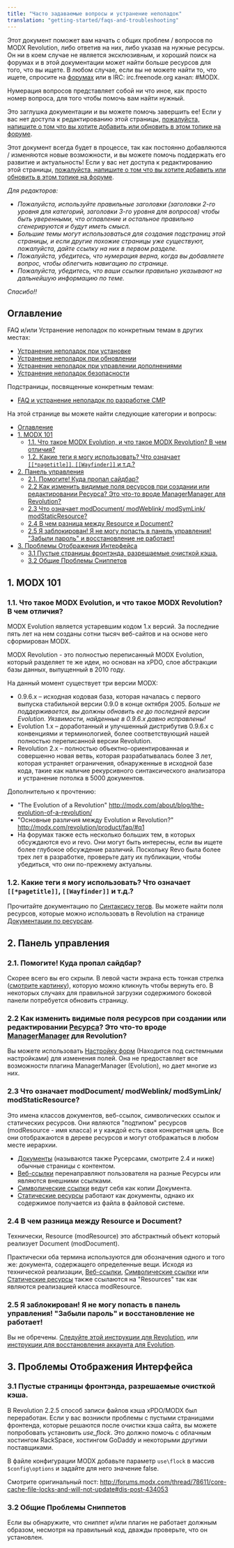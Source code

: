 ```yaml
---
title: "Часто задаваемые вопросы и устранение неполадок"
translation: "getting-started/faqs-and-troubleshooting"
---
```


Этот документ поможет вам начать с общих проблем / вопросов по MODX Revolution, либо ответив на них, либо указав на нужные ресурсы.  Он ни в коем случае не является эксклюзивным, и хороший поиск на форумах и в этой документации может найти больше ресурсов для того, что вы ищете. В любом случае, если вы не можете найти то, что ищете, спросите на [форумах](http://forums.modx.com) или в IRC: irc.freenode.org канал: #MODX.

Нумерация вопросов представляет собой ни что иное, как просто номер вопроса, для того чтобы помочь вам найти нужный.

Это заглушка документации и вы можете помочь завершить ее! Если у вас нет доступа к редактированию этой страницы, [пожалуйста, напишите о том что вы хотите добавить или обновить в этом топике на форуме](http://forums.modx.com/thread/72123/faqs-troubleshooting-on-the-rtfm).

Этот документ всегда будет в процессе, так как постоянно добавляются / изменяются новые возможности, и вы можете помочь поддержать его развитие и актуальность! Если у вас нет доступа к редактированию этой страницы, [пожалуйста, напишите о том что вы хотите добавить или обновить в этом топике на форуме](http://forums.modx.com/thread/72123/faqs-troubleshooting-on-the-rtfm).

_Для редакторов:_

- _Пожалуйста, используйте правильные заголовки (заголовки 2-го уровня для категорий, заголовки 3-го уровня для вопросов) чтобы быть уверенными, что оглавление и остальное правильно сгенерируются и будут иметь смысл._
- _Большие темы могут использоваться для создания подстраниц этой страницы, и если другие похожие страницы уже существуют, пожалуйста, дайте ссылку на них в первом разделе._
- _Пожалуйста, убедитесь, что нумерация верна, когда вы добавляете вопрос, чтобы облегчить навигацию по странице._
- _Пожалуйста, убедитесь, что ваши ссылки правильно указывают на дальнейшую информацию по теме._

_Спасибо!!_



## Оглавление

FAQ и/или Устранение неполадок по конкретным темам в других местах:

- [Устранение неполадок при установке](getting-started/installation/troubleshooting "Устранение неполадок при установке")
- [Устранение неполадок при обновлении](getting-started/maintenance/upgrading/troubleshooting "Устранение неполадок при обновлении")
- [Устранение неполадок при управлении дополнениями](building-sites/extras/troubleshooting "Устранение неполадок при управлении дополнениями")
- [Устранение неполадок безопасности](building-sites/client-proofing/security/troubleshooting-security "Устранение неполадок безопасности")

Подстраницы, посвященные конкретным темам:

- [FAQ и устранение неполадок по разработке CMP](extending-modx/custom-manager-pages/troubleshooting "FAQ и устранение неполадок по разработке CMP")

На этой странице вы можете найти следующие категории и вопросы:

- [Оглавление](#%D0%BE%D0%B3%D0%BB%D0%B0%D0%B2%D0%BB%D0%B5%D0%BD%D0%B8%D0%B5)
- [1. MODX 101](#1-modx-101)
  - [1.1. Что такое MODX Evolution, и что такое MODX Revolution? В чем отличия?](#11-%D1%87%D1%82%D0%BE-%D1%82%D0%B0%D0%BA%D0%BE%D0%B5-modx-evolution-%D0%B8-%D1%87%D1%82%D0%BE-%D1%82%D0%B0%D0%BA%D0%BE%D0%B5-modx-revolution-%D0%B2-%D1%87%D0%B5%D0%BC-%D0%BE%D1%82%D0%BB%D0%B8%D1%87%D0%B8%D1%8F)
  - [1.2. Какие теги я могу использовать? Что означает `[[*pagetitle]]`, `[[Wayfinder]]` и т.д.?](#12-%D0%BA%D0%B0%D0%BA%D0%B8%D0%B5-%D1%82%D0%B5%D0%B3%D0%B8-%D1%8F-%D0%BC%D0%BE%D0%B3%D1%83-%D0%B8%D1%81%D0%BF%D0%BE%D0%BB%D1%8C%D0%B7%D0%BE%D0%B2%D0%B0%D1%82%D1%8C-%D1%87%D1%82%D0%BE-%D0%BE%D0%B7%D0%BD%D0%B0%D1%87%D0%B0%D0%B5%D1%82-pagetitle-wayfinder-%D0%B8-%D1%82%D0%B4)
- [2. Панель управления](#2-%D0%BF%D0%B0%D0%BD%D0%B5%D0%BB%D1%8C-%D1%83%D0%BF%D1%80%D0%B0%D0%B2%D0%BB%D0%B5%D0%BD%D0%B8%D1%8F)
  - [2.1. Помогите! Куда пропал сайдбар?](#21-%D0%BF%D0%BE%D0%BC%D0%BE%D0%B3%D0%B8%D1%82%D0%B5-%D0%BA%D1%83%D0%B4%D0%B0-%D0%BF%D1%80%D0%BE%D0%BF%D0%B0%D0%BB-%D1%81%D0%B0%D0%B9%D0%B4%D0%B1%D0%B0%D1%80)
  - [2.2 Как изменить видимые поля ресурсов при создании или редактировании Ресурса? Это что-то вроде ManagerManager для Revolution?](#22-%D0%BA%D0%B0%D0%BA-%D0%B8%D0%B7%D0%BC%D0%B5%D0%BD%D0%B8%D1%82%D1%8C-%D0%B2%D0%B8%D0%B4%D0%B8%D0%BC%D1%8B%D0%B5-%D0%BF%D0%BE%D0%BB%D1%8F-%D1%80%D0%B5%D1%81%D1%83%D1%80%D1%81%D0%BE%D0%B2-%D0%BF%D1%80%D0%B8-%D1%81%D0%BE%D0%B7%D0%B4%D0%B0%D0%BD%D0%B8%D0%B8-%D0%B8%D0%BB%D0%B8-%D1%80%D0%B5%D0%B4%D0%B0%D0%BA%D1%82%D0%B8%D1%80%D0%BE%D0%B2%D0%B0%D0%BD%D0%B8%D0%B8-%D1%80%D0%B5%D1%81%D1%83%D1%80%D1%81%D0%B0-%D1%8D%D1%82%D0%BE-%D1%87%D1%82%D0%BE-%D1%82%D0%BE-%D0%B2%D1%80%D0%BE%D0%B4%D0%B5-managermanager-%D0%B4%D0%BB%D1%8F-revolution)
  - [2.3 Что означает modDocument/ modWeblink/ modSymLink/ modStaticResource?](#23-%D1%87%D1%82%D0%BE-%D0%BE%D0%B7%D0%BD%D0%B0%D1%87%D0%B0%D0%B5%D1%82-moddocument-modweblink-modsymlink-modstaticresource)
  - [2.4 В чем разница между Resource и Document?](#24-%D0%B2-%D1%87%D0%B5%D0%BC-%D1%80%D0%B0%D0%B7%D0%BD%D0%B8%D1%86%D0%B0-%D0%BC%D0%B5%D0%B6%D0%B4%D1%83-resource-%D0%B8-document)
  - [2.5 Я заблокирован! Я не могу попасть в панель управления! "Забыли пароль" и восстановление не работает!](#25-%D1%8F-%D0%B7%D0%B0%D0%B1%D0%BB%D0%BE%D0%BA%D0%B8%D1%80%D0%BE%D0%B2%D0%B0%D0%BD-%D1%8F-%D0%BD%D0%B5-%D0%BC%D0%BE%D0%B3%D1%83-%D0%BF%D0%BE%D0%BF%D0%B0%D1%81%D1%82%D1%8C-%D0%B2-%D0%BF%D0%B0%D0%BD%D0%B5%D0%BB%D1%8C-%D1%83%D0%BF%D1%80%D0%B0%D0%B2%D0%BB%D0%B5%D0%BD%D0%B8%D1%8F-%22%D0%B7%D0%B0%D0%B1%D1%8B%D0%BB%D0%B8-%D0%BF%D0%B0%D1%80%D0%BE%D0%BB%D1%8C%22-%D0%B8-%D0%B2%D0%BE%D1%81%D1%81%D1%82%D0%B0%D0%BD%D0%BE%D0%B2%D0%BB%D0%B5%D0%BD%D0%B8%D0%B5-%D0%BD%D0%B5-%D1%80%D0%B0%D0%B1%D0%BE%D1%82%D0%B0%D0%B5%D1%82)
- [3. Проблемы Отображения Интерфейса](#3-%D0%BF%D1%80%D0%BE%D0%B1%D0%BB%D0%B5%D0%BC%D1%8B-%D0%BE%D1%82%D0%BE%D0%B1%D1%80%D0%B0%D0%B6%D0%B5%D0%BD%D0%B8%D1%8F-%D0%B8%D0%BD%D1%82%D0%B5%D1%80%D1%84%D0%B5%D0%B9%D1%81%D0%B0)
  - [3.1 Пустые страницы фронтэнда, разрешаемые очисткой кэша.](#31-%D0%BF%D1%83%D1%81%D1%82%D1%8B%D0%B5-%D1%81%D1%82%D1%80%D0%B0%D0%BD%D0%B8%D1%86%D1%8B-%D1%84%D1%80%D0%BE%D0%BD%D1%82%D1%8D%D0%BD%D0%B4%D0%B0-%D1%80%D0%B0%D0%B7%D1%80%D0%B5%D1%88%D0%B0%D0%B5%D0%BC%D1%8B%D0%B5-%D0%BE%D1%87%D0%B8%D1%81%D1%82%D0%BA%D0%BE%D0%B9-%D0%BA%D1%8D%D1%88%D0%B0)
  - [3.2 Общие Проблемы Сниппетов](#32-%D0%BE%D0%B1%D1%89%D0%B8%D0%B5-%D0%BF%D1%80%D0%BE%D0%B1%D0%BB%D0%B5%D0%BC%D1%8B-%D1%81%D0%BD%D0%B8%D0%BF%D0%BF%D0%B5%D1%82%D0%BE%D0%B2)



## 1. MODX 101

### 1.1. Что такое MODX Evolution, и что такое MODX Revolution? В чем отличия?

MODX Evolution является устаревшим кодом 1.x версий. За последние пять лет на нем созданы сотни тысяч веб-сайтов и на основе него сформирован MODX.

MODX Revolution - это полностью переписанный MODX Evolution, который разделяет те же идеи, но основан на xPDO, слое абстракции базы данных, выпущенный в 2010 году.

На данный момент существует три версии MODX:

- 0.9.6.x – исходная кодовая база, которая началась с первого выпуска стабильной версии 0.9.0 в конце октября 2005. _Больше не поддерживается, вы должны обновить ее до последней версии Evolution. Уязвимости, найденные в 0.9.6.x давно исправлены!_
- Evolution 1.x – доработанный и улучшенный дистрибутив 0.9.6.x с конвенциями и терминологией, более соответствующий нашей полностью переписанной версии Revolution.
- Revolution 2.x – полностью объектно-ориентированная и совершенно новая ветвь, которая разрабатывалась более 3 лет, которая устраняет ограничения, обнаруженные в исходной базе кода, такие как наличие рекурсивного синтаксического анализатора и устранение потолка в 5000 документов.

Дополнительно к прочтению:

- "The Evolution of a Revolution" <http://modx.com/about/blog/the-evolution-of-a-revolution/>
- "Основные различия между Evolution и Revolution?" <http://modx.com/revolution/product/faq/#q1>
- На форумах также есть несколько больших тем, в которых обсуждаются evo и revo. Они могут быть интересны, если вы ищете более глубокое обсуждение различий. Поскольку Revo была более трех лет в разработке, проверьте дату их публикации, чтобы убедиться, что они по-прежнему актуальны.

### 1.2. Какие теги я могу использовать? Что означает `[[*pagetitle]]`, `[[Wayfinder]]` и т.д.?

Прочитайте документацию по [Синтаксису тегов](building-sites/tag-syntax "Синтакс тегов"). Вы можете найти поля ресурсов, которые можно использовать в Revolution на странице [Документации по ресурсам](building-sites/resources "Ресурсы").

## 2. Панель управления

### 2.1. Помогите! Куда пропал сайдбар?

Скорее всего вы его скрыли. В левой части экрана есть тонкая стрелка ([смотрите картинку](/download/attachments/36634926/subtlearrow.PNG?version=1&modificationDate=1322402411000)), которую можно кликнуть чтобы вернуть его. В некоторых случаях для правильной загрузки содержимого боковой панели потребуется обновить страницу.

### 2.2  Как изменить видимые поля ресурсов при создании или редактировании [Ресурса](/display/revolution20/Resource "Resource")? Это что-то вроде [ManagerManager](http://modx.com/extras/package/managermanager) для Revolution?

Вы можете использовать [Настройку форм](/display/revolution20/Form+Customization "Настройка форм") (Находится под системными настройками) для изменения полей. Она не предоставляет все возможности плагина ManagerManager (Evolution), но дает многие из них.

### 2.3 Что означает modDocument/ modWeblink/ modSymLink/ modStaticResource?

Это имена классов документов, веб-ссылок, символических ссылок и статических ресурсов. Они являются "подтипом" ресурсов (modResource - имя класса) и у каждой есть своя конкретная цель. Все они отображаются в дереве ресурсов и могут отображаться в любом месте иерархии.

- [Документы](building-sites/resources "Ресурсы") (называются также Русерсами, смотрите 2.4 и ниже) обычные страницы с контентом.
- [Веб-ссылки](building-sites/resources/weblink "Веб-ссылки") перенаправляют пользователя на разные Ресурсы или являются внешними ссылками.
- [Символические ссылки](building-sites/resources/symlink "Symlink") ведут себя как копии Документа.
- [Статические ресурсы](building-sites/resources/static-resource "Статические ресурсы") работают как документы, однако их содержимое получается из файла в файловой системе.

### 2.4 В чем разница между Resource и Document?

Технически, Resource (modResource) это абстрактный объект который реализует Document (modDocument).

Практически оба термина используются для обозначения одного и того же: документа, содержащего определенные вещи. Исходя из технической реализации, [Веб-ссылки](building-sites/resources/weblink "Веб-ссылки"), [Символические ссылки](building-sites/resources/symlink "Символические ссылки") или [Статические ресурсы](building-sites/resources/static-resource "Статические ресурсы") также ссылаются на "Resources" так как являются реализацией класса modResource.

### 2.5 Я заблокирован! Я не могу попасть в панель управления! "Забыли пароль" и восстановление не работает!

Вы не обречены. [Следуйте этой инструкции для Revolution](building-sites/client-proofing/security/troubleshooting-security/resetting-a-user-password-manually "Ручной сброс пароля"), или [инструкции для восстановления аккаунта для Evolution](/evolution/1.0/administration/manager-users/reset-your-password-unblock-your-user "Сброс пароля - Разблокирование Пользователя").

## 3. Проблемы Отображения Интерфейса

### 3.1 Пустые страницы фронтэнда, разрешаемые очисткой кэша.

В Revolution 2.2.5 способ записи файлов кэша xPDO/MODX был переработан. Если у вас возникли проблемы с пустыми страницами фронтенда, которые решаются после очистки кэша сайта, вы можете попробовать установить _use\_flock_. Это должно помочь с облачным хостингом RackSpace, хостингом GoDaddy и некоторыми другими поставщиками.

В файле конфигурации MODX добавьте параметр `use\flock` в массив `$config\options` и задайте для него значение false.

Смотрите оригинальный пост: <http://forums.modx.com/thread/78611/core-cache-file-locks-and-will-not-update#dis-post-434053>

### 3.2 Общие Проблемы Сниппетов

Если вы обнаружите, что сниппет и/или плагин не работает должным образом, несмотря на правильный код, дважды проверьте, что он установлен.